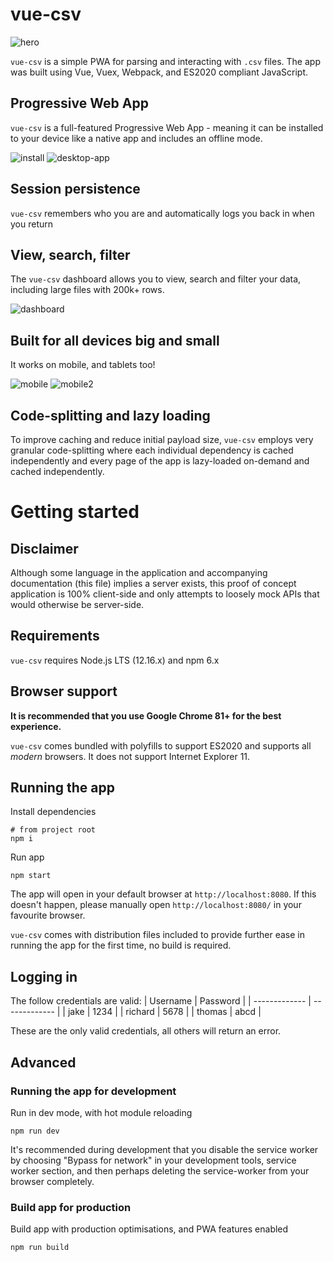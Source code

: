# vue-csv

![hero](https://i.gyazo.com/14ae6ac16db1c49ccd2e042099aff951.gif)

`vue-csv` is a simple PWA for parsing and interacting with `.csv` files. The app was built using Vue, Vuex, Webpack, and ES2020 compliant JavaScript. 

## Progressive Web App 
`vue-csv` is a full-featured Progressive Web App - meaning it can be installed to your device like a native app and includes an offline mode.

![install](https://i.imgur.com/hX3GAtU.png)
![desktop-app](https://i.imgur.com/g5DhaP6.png)

## Session persistence
`vue-csv` remembers who you are and automatically logs you back in when you return

## View, search, filter
The `vue-csv` dashboard allows you to view, search and filter your data, including large files with 200k+ rows.

![dashboard](https://i.imgur.com/UGgdMVb.png)

## Built for all devices big and small
It works on mobile, and tablets too!

![mobile](https://i.gyazo.com/101d9a026c772ad468e423961c116aca.gif) ![mobile2](https://i.gyazo.com/e5c19eea88d58dbee5b11eccfb073dcf.gif)

## Code-splitting and lazy loading
To improve caching and reduce initial payload size, `vue-csv` employs very granular code-splitting where each individual dependency is cached independently and every page of the app is lazy-loaded on-demand and cached independently.

# Getting started

## Disclaimer
Although some language in the application and accompanying documentation (this file) implies a server exists, this proof of concept application is 100% client-side and only attempts to loosely mock APIs that would otherwise be server-side.

## Requirements

`vue-csv` requires Node.js LTS (12.16.x) and npm 6.x

## Browser support

__It is recommended that you use Google Chrome 81+ for the best experience.__

`vue-csv` comes bundled with polyfills to support ES2020 and supports all _modern_ browsers. It does not support Internet Explorer 11.

## Running the app

Install dependencies
```
# from project root
npm i
```

Run app
```
npm start
```
The app will open in your default browser at `http://localhost:8080`. If this doesn't happen, please manually open `http://localhost:8080/` in your favourite browser.

`vue-csv` comes with distribution files included to provide further ease in running the app for the first time, no build is required.

## Logging in
The follow credentials are valid:
| Username      | Password      |
| ------------- | ------------- |
| jake          | 1234          |
| richard       | 5678          |
| thomas        | abcd          |

These are the only valid credentials, all others will return an error.

## Advanced

### Running the app for development

Run in dev mode, with hot module reloading
```
npm run dev
```
It's recommended during development that you disable the service worker by choosing "Bypass for network" in your development tools, service worker section, and then perhaps deleting the service-worker from your browser completely.

### Build app for production

Build app with production optimisations, and PWA features enabled
```
npm run build
```